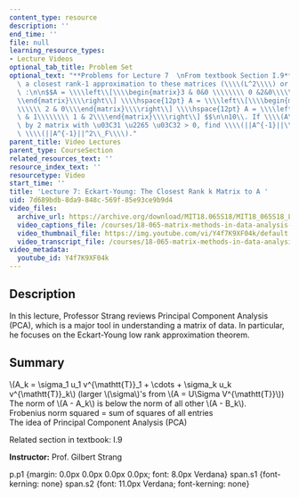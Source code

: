 ```yaml
---
content_type: resource
description: ''
end_time: ''
file: null
learning_resource_types:
- Lecture Videos
optional_tab_title: Problem Set
optional_text: "**Problems for Lecture 7  \nFrom textbook Section I.9**\n\n2\\. Find\
  \ a closest rank-1 approximation to these matrices (\\\\(L^2\\\\) or Frobenius norm)\
  \ :\n\n$$A = \\\\left\\[\\\\begin{matrix}3 & 0&0 \\\\\\\\ 0 &2&0\\\\\\\\ 0 & 0&1\\\
  \\end{matrix}\\\\right\\] \\\\hspace{12pt} A = \\\\left\\[\\\\begin{matrix}0 & 3\\\
  \\\\\\ 2 & 0\\\\end{matrix}\\\\right\\] \\\\hspace{12pt} A = \\\\left\\[\\\\begin{matrix}2\
  \ & 1\\\\\\\\ 1 & 2\\\\end{matrix}\\\\right\\] $$\n\n10\\. If \\\\(A\\\\) is a 2\
  \ by 2 matrix with \u03C31 \u2265 \u03C32 > 0, find \\\\(||A^{-1}||\\_2\\\\) and\
  \ \\\\(||A^{-1}||^2\\_F\\\\)."
parent_title: Video Lectures
parent_type: CourseSection
related_resources_text: ''
resource_index_text: ''
resourcetype: Video
start_time: ''
title: 'Lecture 7: Eckart-Young: The Closest Rank k Matrix to A '
uid: 7d689bdb-8da9-848c-569f-85e93ce9b9d4
video_files:
  archive_url: https://archive.org/download/MIT18.065S18/MIT18_065S18_Lecture07_300k.mp4
  video_captions_file: /courses/18-065-matrix-methods-in-data-analysis-signal-processing-and-machine-learning-spring-2018/ae3fcb7f64fd52e7abb899b9f665d5f4_Y4f7K9XF04k.vtt
  video_thumbnail_file: https://img.youtube.com/vi/Y4f7K9XF04k/default.jpg
  video_transcript_file: /courses/18-065-matrix-methods-in-data-analysis-signal-processing-and-machine-learning-spring-2018/70996912a170cf9c6ebb018f03c1fc85_Y4f7K9XF04k.pdf
video_metadata:
  youtube_id: Y4f7K9XF04k
---
```


Description
-----------

In this lecture, Professor Strang reviews Principal Component Analysis (PCA), which is a major tool in understanding a matrix of data. In particular, he focuses on the Eckart-Young low rank approximation theorem.

Summary
-------

\\(A\_k = \\sigma\_1 u\_1 v^{\\mathtt{T}}\_1 + \\cdots + \\sigma\_k u\_k v^{\\mathtt{T}}\_k\\) (larger \\(\\sigma\\)'s from \\(A = U\\Sigma V^{\\mathtt{T}}\\))  
The norm of \\(A - A\_k\\) is below the norm of all other \\(A - B\_k\\).  
Frobenius norm squared = sum of squares of all entries  
The idea of Principal Component Analysis (PCA)

Related section in textbook: I.9

**Instructor:** Prof. Gilbert Strang

p.p1 {margin: 0.0px 0.0px 0.0px 0.0px; font: 8.0px Verdana} span.s1 {font-kerning: none} span.s2 {font: 11.0px Verdana; font-kerning: none}